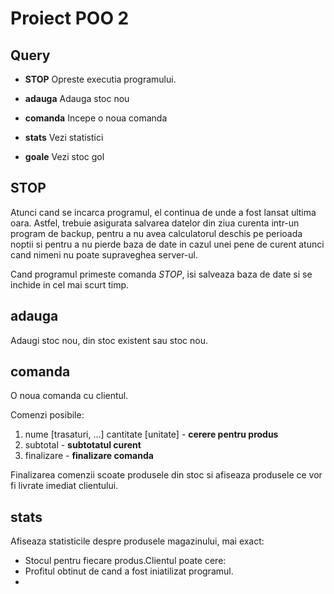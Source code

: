 Proiect POO 2
===

Query
---

 * **STOP** Opreste executia programului.
  
 * **adauga** Adauga stoc nou
 
 * **comanda** Incepe o noua comanda
 
 * **stats** Vezi statistici
 
 * **goale** Vezi stoc gol
 
 
STOP
---

Atunci cand se incarca programul, el continua de unde a fost lansat
ultima oara. Astfel, trebuie asigurata salvarea datelor din ziua curenta
intr-un program de backup, pentru a nu avea calculatorul deschis pe perioada
noptii si pentru a nu pierde baza de date in cazul unei pene de curent atunci cand
nimeni nu poate supraveghea server-ul.

Cand programul primeste comanda *STOP*, isi salveaza baza de date si se inchide
in cel mai scurt timp.

adauga
---

Adaugi stoc nou, din stoc existent sau stoc nou. 

comanda
---

O noua comanda cu clientul.

Comenzi posibile: 

 1. nume [trasaturi, ...] cantitate [unitate] - **cerere pentru produs**
 2. subtotal - **subtotatul curent**
 3. finalizare - **finalizare comanda**
 
Finalizarea comenzii scoate produsele din stoc si afiseaza produsele ce vor fi
livrate imediat clientului.

stats
---

Afiseaza statisticile despre produsele magazinului, mai exact:
 
 * Stocul pentru fiecare produs.Clientul poate cere: 
 * Profitul obtinut de cand a fost iniatilizat programul.
 * 
